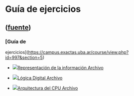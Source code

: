 # Guía de ejercicios
([fuente](https://campus.exactas.uba.ar/course/view.php?id=997&section=5))
---
### [Guía de
ejercicios](https://campus.exactas.uba.ar/course/view.php?id=997&section=5)

  - [![ ](https://campus.exactas.uba.ar/theme/image.php/aardvark/core/1524598950/f/pdf-24)Representación de la información Archivo](https://campus.exactas.uba.ar/mod/resource/view.php?id=53513)

  - [![ ](https://campus.exactas.uba.ar/theme/image.php/aardvark/core/1524598950/f/pdf-24)Lógica Digital Archivo](https://campus.exactas.uba.ar/mod/resource/view.php?id=53514)

  - [![ ](https://campus.exactas.uba.ar/theme/image.php/aardvark/core/1524598950/f/pdf-24)Arquitectura del CPU Archivo](https://campus.exactas.uba.ar/mod/resource/view.php?id=53515)

